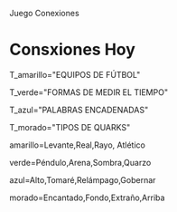 Juego Conexiones
# Consxiones Hoy #

T_amarillo="EQUIPOS DE FÚTBOL"

T_verde="FORMAS DE MEDIR EL TIEMPO"

T_azul="PALABRAS ENCADENADAS"

T_morado="TIPOS DE QUARKS"

amarillo=Levante,Real,Rayo, Atlético 

verde=Péndulo,Arena,Sombra,Quarzo

azul=Alto,Tomaré,Relámpago,Gobernar

morado=Encantado,Fondo,Extraño,Arriba